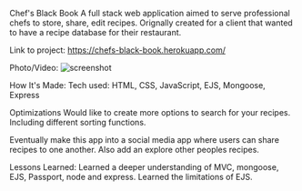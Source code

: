 Chef's Black Book
A full stack web application aimed to serve professional chefs to store, share, edit recipes. Orignally created for a client that wanted to have a recipe database for their restaurant.

Link to project: https://chefs-black-book.herokuapp.com/

Photo/Video: <img src="screenshot.png" alt="screenshot">

How It's Made:
Tech used: HTML, CSS, JavaScript, EJS, Mongoose, Express

Optimizations
Would like to create more options to search for your recipes. Including different sorting functions.

Eventually make this app into a social media app where users can share recipes to one another. Also add an explore other peoples recipes.

Lessons Learned:
Learned a deeper understanding of MVC, mongoose, EJS, Passport, node and express. Learned the limitations of EJS.
